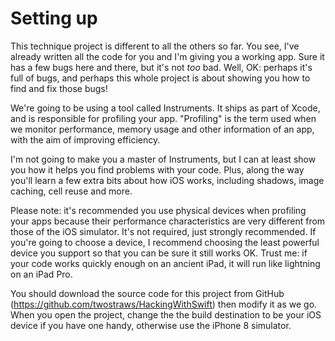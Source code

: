 # Setting up

This technique project is different to all the others so far. You see, I've already written all the code for you and I'm giving you a working app. Sure it has a few bugs here and there, but it's not *too* bad. Well, OK: perhaps it's full of bugs, and perhaps this whole project is about showing you how to find and fix those bugs!

We're going to be using a tool called Instruments. It ships as part of Xcode, and is responsible for profiling your app. "Profiling" is the term used when we monitor performance, memory usage and other information of an app, with the aim of improving efficiency.

I'm not going to make you a master of Instruments, but I can at least show you how it helps you find problems with your code. Plus, along the way you'll learn a few extra bits about how iOS works, including shadows, image caching, cell reuse and more.

Please note: it's recommended you use physical devices when profiling your apps because their performance characteristics are very different from those of the iOS simulator. It's not required, just strongly recommended. If you're going to choose a device, I recommend choosing the least powerful device you support so that you can be sure it still works OK. Trust me: if your code works quickly enough on an ancient iPad, it will run like lightning on an iPad Pro.

You should download the source code for this project from GitHub (<https://github.com/twostraws/HackingWithSwift>) then modify it as we go. When you open the project, change the the build destination to be your iOS device if you have one handy, otherwise use the iPhone 8 simulator.

